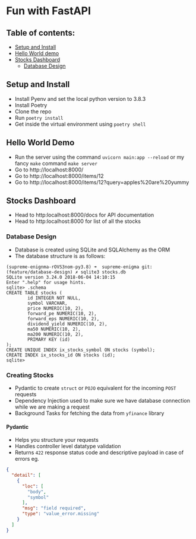 # Fun with FastAPI

## Table of contents:
- [Setup and Install](#setup-and-install)
- [Hello World demo](#hello-work-demo)
- [Stocks Dashboard](#stocks-dashboard)
    - [Database Design](#database-design)

## Setup and Install
- Install Pyenv and set the local python version to 3.8.3
- Install Poetry
- Clone the repo
- Run `poetry install`
- Get inside the virtual environment using `poetry shell`

## Hello World Demo

- Run the server using the command `uvicorn main:app --reload` or my fancy `make` command `make server`
- Go to http://localhost:8000/
- Go to http://localhost:8000/items/12
- Go to http://localhost:8000/items/12?query=apples%20are%20yummy


## Stocks Dashboard
- Head to http:localhost:8000/docs for API documentation
- Head to http:localhost:8000 for list of all the stocks

### Database Design
- Database is created using SQLite and SQLAlchemy as the ORM
- The database structure is as follows:
```
(supreme-enignma-rOVS3nom-py3.8) ➜  supreme-enigma git:(feature/database-design) ✗ sqlite3 stocks.db
SQLite version 3.24.0 2018-06-04 14:10:15
Enter ".help" for usage hints.
sqlite> .schema
CREATE TABLE stocks (
        id INTEGER NOT NULL, 
        symbol VARCHAR, 
        price NUMERIC(10, 2), 
        forward_pe NUMERIC(10, 2), 
        forward_eps NUMERIC(10, 2), 
        dividend_yield NUMERIC(10, 2), 
        ma50 NUMERIC(10, 2), 
        ma200 NUMERIC(10, 2), 
        PRIMARY KEY (id)
);
CREATE UNIQUE INDEX ix_stocks_symbol ON stocks (symbol);
CREATE INDEX ix_stocks_id ON stocks (id);
sqlite> 
```


### Creating Stocks
- Pydantic to create `struct` or `POJO` equivalent for the incoming `POST` requests
- Dependency Injection used to make sure we have database connection while we are making a request
- Background Tasks for fetching the data from `yfinance` library

#### Pydantic
- Helps you structure your requests
- Handles controller level datatype validation
- Returns `422` response status code and descriptive payload in case of errors eg.
```json
{
  "detail": [
    {
      "loc": [
        "body",
        "symbol"
      ],
      "msg": "field required",
      "type": "value_error.missing"
    }
  ]
}
```